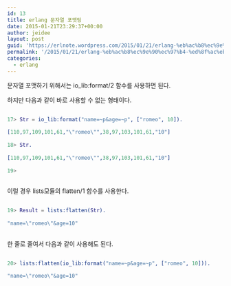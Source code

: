 ```yaml
---
id: 13
title: erlang 문자열 포맷팅
date: 2015-01-21T23:29:37+00:00
author: jeidee
layout: post
guid: 'https://erlnote.wordpress.com/2015/01/21/erlang-%eb%ac%b8%ec%9e%90%ec%97%b4-%ed%8f%ac%eb%a7%b7%ed%8c%85/'
permalink: '/2015/01/21/erlang-%eb%ac%b8%ec%9e%90%ec%97%b4-%ed%8f%ac%eb%a7%b7%ed%8c%85/'
categories:
  - erlang
---
```

문자열 포맷하기 위해서는 io_lib:format/2 함수를 사용하면 된다.
  
하지만 다음과 같이 바로 사용할 수 없는 형태이다.

```erlang
      
17> Str = io_lib:format("name=~p&age=~p", ["romeo", 10]).
      
[110,97,109,101,61,"\"romeo\"",38,97,103,101,61,"10"]
      
18> Str.
      
[110,97,109,101,61,"\"romeo\"",38,97,103,101,61,"10"]
      
19>
  
```

이럴 경우 lists모듈의 flatten/1 함수를 사용한다.

```erlang
      
19> Result = lists:flatten(Str).
  
"name=\"romeo\"&age=10"
  
```

한 줄로 줄여서 다음과 같이 사용해도 된다.

```erlang
      
20> lists:flatten(io_lib:format("name=~p&age=~p", ["romeo", 10])).
      
"name=\"romeo\"&age=10"
  
```